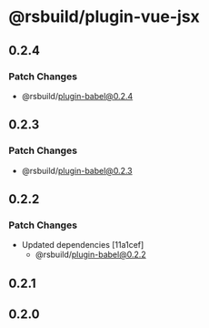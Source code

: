 # @rsbuild/plugin-vue-jsx

## 0.2.4

### Patch Changes

- @rsbuild/plugin-babel@0.2.4

## 0.2.3

### Patch Changes

- @rsbuild/plugin-babel@0.2.3

## 0.2.2

### Patch Changes

- Updated dependencies [11a1cef]
  - @rsbuild/plugin-babel@0.2.2

## 0.2.1

## 0.2.0
